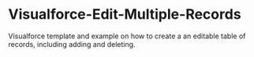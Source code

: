 Visualforce-Edit-Multiple-Records
=================================

Visualforce template and example on how to create a an editable table of records, including adding and deleting.

